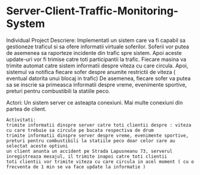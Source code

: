 # Server-Client-Traffic-Monitoring-System
Individual Project
Descriere: Implementati un sistem care va fi capabil sa gestioneze traficul si sa ofere informatii virtuale soferilor. 
Soferii vor putea de asemenea sa raporteze incidente din trafic spre sistem. 
Apoi aceste update-uri vor fi trimise catre toti participantii la trafic. 
Fiecare masina va trimite automat catre sistem informatii despre viteza cu care circula. 
Apoi, sistemul va notifica fiecare sofer despre anumite restrictii de viteza ( eventual datorita unui blocaj in trafic) 
De asemenea, fiecare sofer va putea sa se inscrie sa primeasca informatii despre vreme, evenimente sportive, preturi pentru combustibili la statiile peco. 



Actori: Un sistem server ce asteapta conexiuni. Mai multe conexiuni din partea de client.

    Activitati:
    trimite informatii dinspre server catre toti clientii despre : viteza cu care trebuie sa circule pe bucata respectiva de drum
    trimite informatii dinspre server despre vreme, evenimente sportive, preturi pentru combustibili la statiile peco doar celor care au selectat aceste optiuni
    un client anunta un accident pe Strada Lapusneanu 73, serverul inregistreaza mesajul, il trimite inapoi catre toti clientii
    toti clientii vor trimite viteza cu care circula in acel moment ( cu o frecventa de 1 min se va face update la informatie )
